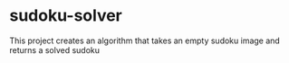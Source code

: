 # sudoku-solver
This project creates an algorithm that takes an empty sudoku image and returns a solved sudoku
